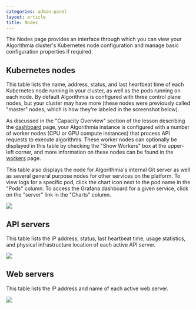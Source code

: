 ```yaml
---
categories: admin-panel
layout: article
title: Nodes
---
```


The Nodes page provides an interface through which you can view your Algorithmia cluster's Kubernetes node configuration and manage basic configuration properties if required.

## Kubernetes nodes

This table lists the name, address, status, and last heartbeat time of each Kubernetes node running in your cluster, as well as the pods running on each node. By default Algorithmia is configured with three control plane nodes, but your cluster may have more (these nodes were previously called "master" nodes, which is how they're labeled in the screenshot below). 

As discussed in the "Capacity Overview" section of the lesson describing the [dashboard](./687276) page, your Algorithmia instance is configured with a number of worker nodes (CPU or GPU compute instances) that process API requests to execute algorithms. These worker nodes can optionally be displayed in this table by checking the "Show Workers" box at the upper-left corner, and more information on these nodes can be found in the [workers](./773449) page.

This table also displays the node for Algorithmia's internal Git server as well as several general purpose nodes for other services on the platform. To view logs for a specific pod, click the chart icon next to the pod name in the "Pods" column. To access the Grafana dashboard for a given service, click on the "server" link in the "Charts" column.

![]({{site.url}}/developers/images/post_images/algo-images-admin/algo-1616788830365.png)

## API servers

This table lists the IP address, status, last heartbeat time, usage statistics, and physical infrastructure location of each active API server.

![]({{site.url}}/developers/images/post_images/algo-images-admin/algo-1616789091903.png)

## Web servers

This table lists the IP address and name of each active web server.

![]({{site.url}}/developers/images/post_images/algo-images-admin/algo-1616789344430.png)